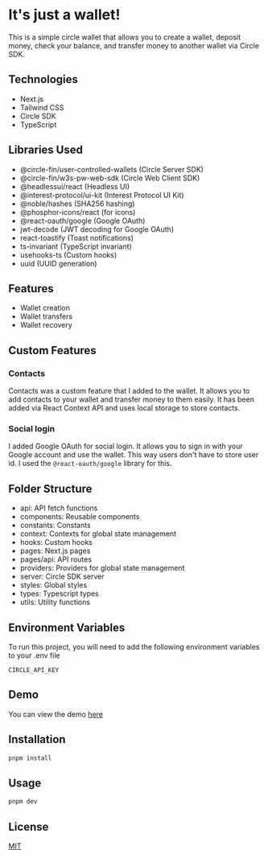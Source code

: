 # It's just a wallet!

This is a simple circle wallet that allows you to create a wallet, deposit money, check your balance, and transfer money to another wallet via Circle SDK.

## Technologies

- Next.js
- Tailwind CSS
- Circle SDK
- TypeScript

## Libraries Used

- @circle-fin/user-controlled-wallets (Circle Server SDK)
- @circle-fin/w3s-pw-web-sdk (Circle Web Client SDK)
- @headlessui/react (Headless UI)
- @interest-protocol/ui-kit (Interest Protocol UI Kit)
- @noble/hashes (SHA256 hashing)
- @phosphor-icons/react (for icons)
- @react-oauth/google (Google OAuth)
- jwt-decode (JWT decoding for Google OAuth)
- react-toastify (Toast notifications)
- ts-invariant (TypeScript invariant)
- usehooks-ts (Custom hooks)
- uuid (UUID generation)

## Features

- Wallet creation
- Wallet transfers
- Wallet recovery

## Custom Features

### Contacts

Contacts was a custom feature that I added to the wallet. It allows you to add contacts to your wallet and transfer money to them easily.
It has been added via React Context API and uses local storage to store contacts.

### Social login

I added Google OAuth for social login. It allows you to sign in with your Google account and use the wallet. This way users don't have to store user id.
I used the `@react-oauth/google` library for this.

## Folder Structure

- api: API fetch functions
- components: Reusable components
- constants: Constants
- context: Contexts for global state management
- hooks: Custom hooks
- pages: Next.js pages
- pages/api: API routes
- providers: Providers for global state management
- server: Circle SDK server
- styles: Global styles
- types: Typescript types
- utils: Utility functions

## Environment Variables

To run this project, you will need to add the following environment variables to your .env file

`CIRCLE_API_KEY`

## Demo

You can view the demo [here](https://its-just-a-wallet.vercel.app/)

## Installation

```bash
pnpm install
```

## Usage

```bash
pnpm dev
```

## License

[MIT](https://choosealicense.com/licenses/mit/)
